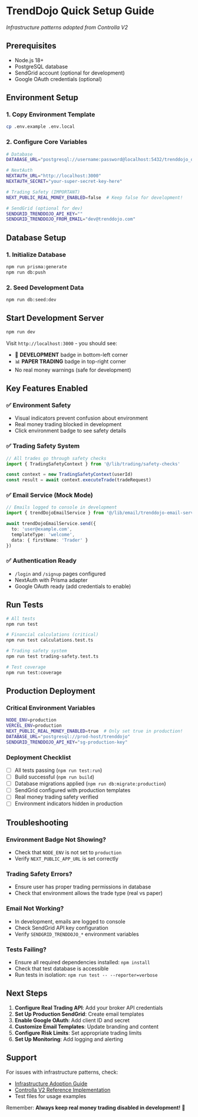 # TrendDojo Quick Setup Guide

*Infrastructure patterns adopted from Controlla V2*

## Prerequisites

- Node.js 18+ 
- PostgreSQL database
- SendGrid account (optional for development)
- Google OAuth credentials (optional)

## Environment Setup

### 1. Copy Environment Template
```bash
cp .env.example .env.local
```

### 2. Configure Core Variables
```bash
# Database
DATABASE_URL="postgresql://username:password@localhost:5432/trenddojo_dev"

# NextAuth
NEXTAUTH_URL="http://localhost:3000"
NEXTAUTH_SECRET="your-super-secret-key-here"

# Trading Safety (IMPORTANT)
NEXT_PUBLIC_REAL_MONEY_ENABLED=false  # Keep false for development!

# SendGrid (optional for dev)
SENDGRID_TRENDDOJO_API_KEY=""
SENDGRID_TRENDDOJO_FROM_EMAIL="dev@trenddojo.com"
```

## Database Setup

### 1. Initialize Database
```bash
npm run prisma:generate
npm run db:push
```

### 2. Seed Development Data
```bash
npm run db:seed:dev
```

## Start Development Server

```bash
npm run dev
```

Visit `http://localhost:3000` - you should see:
- 🔵 **DEVELOPMENT** badge in bottom-left corner
- 📊 **PAPER TRADING** badge in top-right corner  
- No real money warnings (safe for development)

## Key Features Enabled

### ✅ Environment Safety
- Visual indicators prevent confusion about environment
- Real money trading blocked in development
- Click environment badge to see safety details

### ✅ Trading Safety System
```typescript
// All trades go through safety checks
import { TradingSafetyContext } from '@/lib/trading/safety-checks'

const context = new TradingSafetyContext(userId)
const result = await context.executeTrade(tradeRequest)
```

### ✅ Email Service (Mock Mode)
```typescript
// Emails logged to console in development
import { trendDojoEmailService } from '@/lib/email/trenddojo-email-service'

await trendDojoEmailService.send({
  to: 'user@example.com',
  templateType: 'welcome',
  data: { firstName: 'Trader' }
})
```

### ✅ Authentication Ready
- `/login` and `/signup` pages configured
- NextAuth with Prisma adapter
- Google OAuth ready (add credentials to enable)

## Run Tests

```bash
# All tests
npm run test

# Financial calculations (critical)
npm run test calculations.test.ts

# Trading safety system
npm run test trading-safety.test.ts

# Test coverage
npm run test:coverage
```

## Production Deployment

### Critical Environment Variables
```bash
NODE_ENV=production
VERCEL_ENV=production
NEXT_PUBLIC_REAL_MONEY_ENABLED=true  # Only set true in production!
DATABASE_URL="postgresql://prod-host/trenddojo"
SENDGRID_TRENDDOJO_API_KEY="sg-production-key"
```

### Deployment Checklist
- [ ] All tests passing (`npm run test:run`)
- [ ] Build successful (`npm run build`)
- [ ] Database migrations applied (`npm run db:migrate:production`)
- [ ] SendGrid configured with production templates
- [ ] Real money trading safety verified
- [ ] Environment indicators hidden in production

## Troubleshooting

### Environment Badge Not Showing?
- Check that `NODE_ENV` is not set to `production`
- Verify `NEXT_PUBLIC_APP_URL` is set correctly

### Trading Safety Errors?
- Ensure user has proper trading permissions in database
- Check that environment allows the trade type (real vs paper)

### Email Not Working?
- In development, emails are logged to console
- Check SendGrid API key configuration
- Verify `SENDGRID_TRENDDOJO_*` environment variables

### Tests Failing?
- Ensure all required dependencies installed: `npm install`
- Check that test database is accessible
- Run tests in isolation: `npm run test -- --reporter=verbose`

## Next Steps

1. **Configure Real Trading API**: Add your broker API credentials
2. **Set Up Production SendGrid**: Create email templates
3. **Enable Google OAuth**: Add client ID and secret
4. **Customize Email Templates**: Update branding and content
5. **Configure Risk Limits**: Set appropriate trading limits
6. **Set Up Monitoring**: Add logging and alerting

## Support

For issues with infrastructure patterns, check:
- [Infrastructure Adoption Guide](/docs/infrastructure/INFRASTRUCTURE_ADOPTION.md)
- [Controlla V2 Reference Implementation](/Users/duncanmcgill/coding/controlla-v2/)
- Test files for usage examples

Remember: **Always keep real money trading disabled in development!** 🚨